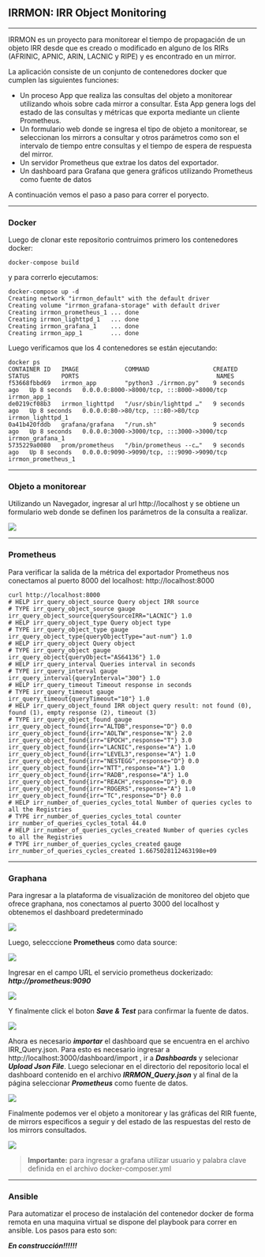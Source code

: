 ## IRRMON: IRR Object Monitoring

------

IRRMON es un proyecto para monitorear el tiempo de propagación de un objeto IRR desde que es creado o modificado en alguno de los RIRs  (AFRINIC, APNIC, ARIN, LACNIC y RIPE) y es encontrado en un mirror. 

La aplicación consiste de un conjunto de contenedores docker que cumplen las siguientes funciones:

- Un proceso App que realiza las consultas del objeto a monitorear utilizando whois sobre cada mirror a consultar.  Esta App genera logs del estado de las consultas y métricas que exporta mediante un cliente Prometheus.
- Un formulario web donde se ingresa el tipo de objeto a monitorear, se seleccionan los mirrors a consultar y otros parámetros como son el intervalo de tiempo entre consultas y el tiempo de espera de respuesta del mirror. 
- Un servidor Prometheus que extrae los datos del exportador.
- Un dashboard para Grafana que genera gráficos utilizando Prometheus como fuente de datos

A continuación vemos el paso a paso para correr el poryecto.

------

### Docker

Luego de clonar este repositorio contruimos primero los contenedores docker:

```
docker-compose build
```

y para correrlo ejecutamos:

```
docker-compose up -d
Creating network "irrmon_default" with the default driver
Creating volume "irrmon_grafana-storage" with default driver
Creating irrmon_prometheus_1 ... done
Creating irrmon_lighttpd_1   ... done
Creating irrmon_grafana_1    ... done
Creating irrmon_app_1        ... done
```

Luego verificamos que los 4 contenedores se están ejecutando:

```
docker ps
CONTAINER ID   IMAGE             COMMAND                  CREATED         STATUS         PORTS                                       NAMES
f53668fbbd69   irrmon_app        "python3 ./irrmon.py"    9 seconds ago   Up 8 seconds   0.0.0.0:8000->8000/tcp, :::8000->8000/tcp   irrmon_app_1
de0219cf08b3   irrmon_lighttpd   "/usr/sbin/lighttpd …"   9 seconds ago   Up 8 seconds   0.0.0.0:80->80/tcp, :::80->80/tcp           irrmon_lighttpd_1
0a41b420fddb   grafana/grafana   "/run.sh"                9 seconds ago   Up 8 seconds   0.0.0.0:3000->3000/tcp, :::3000->3000/tcp   irrmon_grafana_1
5735229a0080   prom/prometheus   "/bin/prometheus --c…"   9 seconds ago   Up 8 seconds   0.0.0.0:9090->9090/tcp, :::9090->9090/tcp   irrmon_prometheus_1
```

------

### Objeto a monitorear

Utilizando un Navegador, ingresar al url http://localhost y se obtiene un formulario web donde se definen los parámetros de la consulta a realizar.

![](./images/webform.png)

------

### Prometheus

Para verificar la salida de la métrica del exportador Prometheus nos conectamos al puerto 8000 del localhost: http://localhost:8000

```
curl http://localhost:8000
# HELP irr_query_object_source Query object IRR source
# TYPE irr_query_object_source gauge
irr_query_object_source{querySourceIRR="LACNIC"} 1.0
# HELP irr_query_object_type Query object type
# TYPE irr_query_object_type gauge
irr_query_object_type{queryObjectType="aut-num"} 1.0
# HELP irr_query_object Query object
# TYPE irr_query_object gauge
irr_query_object{queryObject="AS64136"} 1.0
# HELP irr_query_interval Queries interval in seconds
# TYPE irr_query_interval gauge
irr_query_interval{queryInterval="300"} 1.0
# HELP irr_query_timeout Timeout response in seconds
# TYPE irr_query_timeout gauge
irr_query_timeout{queryTimeout="10"} 1.0
# HELP irr_query_object_found IRR object query result: not found (0), found (1), empty response (2), timeout (3)
# TYPE irr_query_object_found gauge
irr_query_object_found{irr="ALTDB",response="D"} 0.0
irr_query_object_found{irr="AOLTW",response="N"} 2.0
irr_query_object_found{irr="EPOCH",response="T"} 3.0
irr_query_object_found{irr="LACNIC",response="A"} 1.0
irr_query_object_found{irr="LEVEL3",response="A"} 1.0
irr_query_object_found{irr="NESTEGG",response="D"} 0.0
irr_query_object_found{irr="NTT",response="A"} 1.0
irr_query_object_found{irr="RADB",response="A"} 1.0
irr_query_object_found{irr="REACH",response="D"} 0.0
irr_query_object_found{irr="ROGERS",response="A"} 1.0
irr_query_object_found{irr="TC",response="D"} 0.0
# HELP irr_number_of_queries_cycles_total Number of queries cycles to all the Registries
# TYPE irr_number_of_queries_cycles_total counter
irr_number_of_queries_cycles_total 44.0
# HELP irr_number_of_queries_cycles_created Number of queries cycles to all the Registries
# TYPE irr_number_of_queries_cycles_created gauge
irr_number_of_queries_cycles_created 1.6675028112463198e+09
```

------

### Graphana		

Para ingresar a la plataforma de visualización de monitoreo del objeto que ofrece graphana, nos conectamos al puerto 3000 del localhost y obtenemos el dashboard predeterminado

![](./images/grafana-ss0.png)

Luego, selecccione **Prometheus** como data source:

![](./images/grafana-ss1.png)

Ingresar en el campo URL el servicio prometheus dockerizado: ***http://prometheus:9090*** 

![](./images/grafana-ss2.png)



Y finalmente click el boton ***Save & Test*** para confirmar la fuente de datos.

![](./images/grafana-ss3.png)

Ahora es necesario ***importar*** el dashboard que se encuentra en el archivo IRR_Query.json. Para esto es necesario ingresar a  http://localhost:3000/dashboard/import , ir a ***Dashboards*** y selecionar ***Upload Json File***. Luego selecionar en el directorio del repositorio local el dashboard contenido en el archivo ***IRRMON_Query.json*** y al final de la página seleccionar ***Prometheus*** como fuente de datos.

![](./images/grafana-ss4.png)

Finalmente podemos ver el objeto a monitorear y las gráficas del RIR fuente, de mirrors especificos a seguir y del estado de las respuestas  del resto de los mirrors consultados. 

![](./images/grafana.png)



> **Importante:** para ingresar a grafana utilizar usuario y palabra clave definida en el archivo docker-composer.yml

------

### Ansible

Para automatizar el proceso de instalación del contenedor docker de forma remota en una maquina virtual se dispone del playbook para correr en ansible. Los pasos para esto son:

***En construcción!!!!!!***

